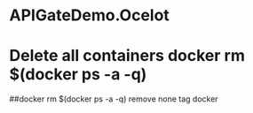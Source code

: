 # APIGateDemo.Ocelot
#
#
#
# Delete all containers docker rm $(docker ps -a -q)

##docker rm $(docker ps -a -q) remove none tag docker
##
##
##
##
##
##
##
##
##
##
##
##
##
##
##
##
##
##
##
##
#